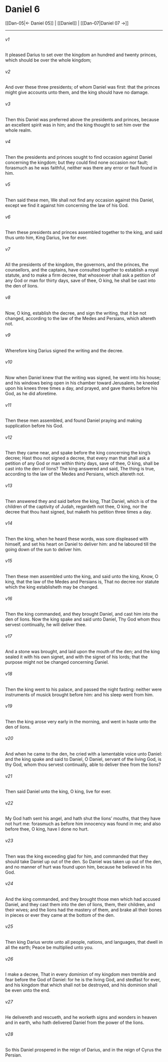 # Daniel 6

[[Dan-05|← Daniel 05]] | [[Daniel]] | [[Dan-07|Daniel 07 →]]
***

###### v1
It pleased Darius to set over the kingdom an hundred and twenty princes, which should be over the whole kingdom;
###### v2
And over these three presidents; of whom Daniel was first: that the princes might give accounts unto them, and the king should have no damage.
###### v3
Then this Daniel was preferred above the presidents and princes, because an excellent spirit was in him; and the king thought to set him over the whole realm.
###### v4
Then the presidents and princes sought to find occasion against Daniel concerning the kingdom; but they could find none occasion nor fault; forasmuch as he was faithful, neither was there any error or fault found in him.
###### v5
Then said these men, We shall not find any occasion against this Daniel, except we find it against him concerning the law of his God.
###### v6
Then these presidents and princes assembled together to the king, and said thus unto him, King Darius, live for ever.
###### v7
All the presidents of the kingdom, the governors, and the princes, the counsellors, and the captains, have consulted together to establish a royal statute, and to make a firm decree, that whosoever shall ask a petition of any God or man for thirty days, save of thee, O king, he shall be cast into the den of lions.
###### v8
Now, O king, establish the decree, and sign the writing, that it be not changed, according to the law of the Medes and Persians, which altereth not.
###### v9
Wherefore king Darius signed the writing and the decree.
###### v10
Now when Daniel knew that the writing was signed, he went into his house; and his windows being open in his chamber toward Jerusalem, he kneeled upon his knees three times a day, and prayed, and gave thanks before his God, as he did aforetime.
###### v11
Then these men assembled, and found Daniel praying and making supplication before his God.
###### v12
Then they came near, and spake before the king concerning the king’s decree; Hast thou not signed a decree, that every man that shall ask a petition of any God or man within thirty days, save of thee, O king, shall be cast into the den of lions? The king answered and said, The thing is true, according to the law of the Medes and Persians, which altereth not.
###### v13
Then answered they and said before the king, That Daniel, which is of the children of the captivity of Judah, regardeth not thee, O king, nor the decree that thou hast signed, but maketh his petition three times a day.
###### v14
Then the king, when he heard these words, was sore displeased with himself, and set his heart on Daniel to deliver him: and he laboured till the going down of the sun to deliver him.
###### v15
Then these men assembled unto the king, and said unto the king, Know, O king, that the law of the Medes and Persians is, That no decree nor statute which the king establisheth may be changed.
###### v16
Then the king commanded, and they brought Daniel, and cast him into the den of lions. Now the king spake and said unto Daniel, Thy God whom thou servest continually, he will deliver thee.
###### v17
And a stone was brought, and laid upon the mouth of the den; and the king sealed it with his own signet, and with the signet of his lords; that the purpose might not be changed concerning Daniel.
###### v18
Then the king went to his palace, and passed the night fasting: neither were instruments of musick brought before him: and his sleep went from him.
###### v19
Then the king arose very early in the morning, and went in haste unto the den of lions.
###### v20
And when he came to the den, he cried with a lamentable voice unto Daniel: and the king spake and said to Daniel, O Daniel, servant of the living God, is thy God, whom thou servest continually, able to deliver thee from the lions?
###### v21
Then said Daniel unto the king, O king, live for ever.
###### v22
My God hath sent his angel, and hath shut the lions’ mouths, that they have not hurt me: forasmuch as before him innocency was found in me; and also before thee, O king, have I done no hurt.
###### v23
Then was the king exceeding glad for him, and commanded that they should take Daniel up out of the den. So Daniel was taken up out of the den, and no manner of hurt was found upon him, because he believed in his God.
###### v24
And the king commanded, and they brought those men which had accused Daniel, and they cast them into the den of lions, them, their children, and their wives; and the lions had the mastery of them, and brake all their bones in pieces or ever they came at the bottom of the den.
###### v25
Then king Darius wrote unto all people, nations, and languages, that dwell in all the earth; Peace be multiplied unto you.
###### v26
I make a decree, That in every dominion of my kingdom men tremble and fear before the God of Daniel: for he is the living God, and stedfast for ever, and his kingdom that which shall not be destroyed, and his dominion shall be even unto the end.
###### v27
He delivereth and rescueth, and he worketh signs and wonders in heaven and in earth, who hath delivered Daniel from the power of the lions.
###### v28
So this Daniel prospered in the reign of Darius, and in the reign of Cyrus the Persian. 
